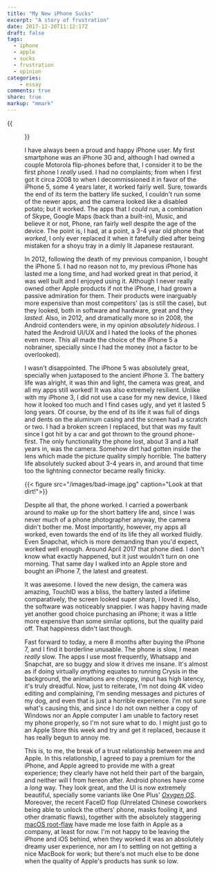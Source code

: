 ```yaml
---
title: "My New iPhone Sucks"
excerpt: "A story of frustration"
date: 2017-12-20T11:12:17Z
draft: false
tags:
  - iphone
  - apple
  - sucks
  - frustration
  - opinion
categories:
    - essay
comments: true
share: true
markup: "mmark"
---
```


{{<figure src="/images/rotten-apple.jpg">}}

I have always been a proud and happy iPhone user. My first smartphone was an iPhone 3G and, although I had owned a couple Motorola flip-phones before that, I consider it to be the first phone I *really* used. I had no complaints; from when I first got it circa 2008 to when I decommissioned it in favor of the iPhone 5, some 4 years later, it worked fairly well. Sure, towards the end of its term the battery life sucked, I couldn't run some of the newer apps, and the camera looked like a disabled potato; but it worked. The apps that I *could* run, a combination of Skype, Google Maps (back than a built-in), Music, and believe it or not, Phone, ran fairly well despite the age of the device. The point is, I had, at a point, a 3-4 year old phone that *worked*, I only ever replaced it when it fatefully died after being mistaken for a shoyu tray in a dimly lit Japanese restaurant.

In 2012, following the death of my previous companion, I bought the iPhone 5. I had no reason not to, my previous iPhone has lasted me a long time, and had worked great in that period, it was well built and I enjoyed using it. Although I never really owned other Apple products if not the iPhone, I had grown a passive admiration for them. Their products were inarguably more expensive than most competitors' (as is still the case), but they looked, both in software and hardware, great and they *lasted*. Also, in 2012, and dramatically more so in 2008, the Android contenders were, in my opinion *absolutely hideous*. I hated the Android UI/UX and I hated the looks of the phones even more. This all made the choice of the iPhone 5 a nobrainer, specially since I had the money (not a factor to be overlooked).

I wasn't disappointed. The iPhone 5 was absolutely great, specially when juxtaposed to the ancient iPhone 3. The battery life was alright, it was thin and light, the camera was great, and all my apps still worked! It was also extremely resilient. Unlike with my iPhone 3, I did not use a case for my new device, I liked how it looked too much and I find cases ugly, and yet it lasted 5 long years. Of course, by the end of its life it was full of dings and dents on the aluminum casing and the screen had a scratch or two. I had a broken screen I replaced, but that was my fault since I got hit by a car and got thrown to the ground phone-first. The only functionality the phone lost, about 3 and a half years in, was the camera. Somehow dirt had gotten inside the lens which made the picture quality simply horrible. The battery life absolutely sucked about 3-4 years in, and around that time too the lightning connector became really finicky.

{{< figure src="/images/bad-image.jpg" caption="Look at that dirt!">}}

Despite all that, the phone worked. I carried a powerbank around to make up for the short battery life and, since I was never much of a phone photographer anyway, the camera didn't bother me. Most importantly, however, my apps all worked, even towards the end of its life they all worked fluidly. Even Snapchat, which is more demanding than you'd expect, worked well enough. Around April 2017 that phone died. I don't know what exactly happened, but it just wouldn't turn on one morning. That same day I walked into an Apple store and bought an iPhone 7, the latest and greatest.

It was awesome. I loved the new design, the camera was amazing, TouchID was a bliss, the battery lasted a lifetime comparatively, the screen looked super sharp, I loved it. Also, the software was noticeably snappier. I was happy having made yet another good choice purchasing an iPhone; it was a little more expensive than some similar options, but the quality paid off. That happiness didn't last though.

Fast forward to today, a mere 8 months after buying the iPhone 7, and I find it borderline unusable. The phone is slow, I mean *really* slow. The apps I use most frequently, Whatsapp and Snapchat, are so buggy and slow it drives me insane. It's almost as if doing virtually *anything* equates to running Crysis in the background, the animations are choppy, input has high latency, it's truly dreadful. Now, just to reiterate, I'm not doing 4K video editing and complaining, I'm sending messages and pictures of my dog, and even that is just a horrible experience. I'm not sure what's causing this, and since I do not own neither a copy of Windows nor an Apple computer I am unable to factory reset my phone properly, so I'm not sure what to do. I might just go to an Apple Store this week and try and get it replaced, because it has really begun to annoy me.

This is, to me, the break of a trust relationship between me and Apple. In this relationship, I agreed to pay a premium for the iPhone, and Apple agreed to provide me with a great experience; they clearly have not held their part of the bargain, and neither will I from hereon after. Android phones have come a *long* way. They look great, and the UI is now extremely beautiful, specially some variants like One Plus' [*Oxygen OS*](https://en.wikipedia.org/wiki/OxygenOS). Moreover, the recent FaceID flop (Unrelated Chinese coworkers being able to unlock the others' phone, masks fooling it, and other dramatic flaws), together with the absolutely staggering [macOS root-flaw](https://www.wired.com/story/macos-high-sierra-hack-root/) have made me lose faith in Apple as a company, at least for now. I'm not happy to be leaving the iPhone and iOS behind, when they worked it was an absolutely dreamy user experience, nor am I to settling on not getting a nice MacBook for work; but there's not much else to be done when the quality of Apple's products has sunk so low.


